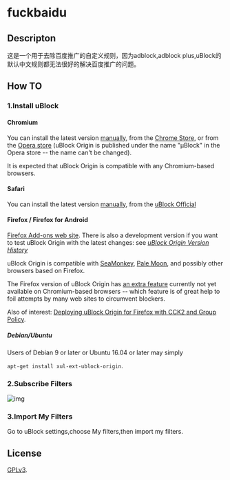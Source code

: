 # fuckbaidu

## Descripton

这是一个用于去除百度推广的自定义规则，因为adblock,adblock plus,uBlock的默认中文规则都无法很好的解决百度推广的问题。

## How TO

### 1.Install uBlock

#### Chromium

You can install the latest version [manually](https://github.com/gorhill/uBlock/tree/master/dist#install), from the [Chrome Store](https://chrome.google.com/webstore/detail/ublock-origin/cjpalhdlnbpafiamejdnhcphjbkeiagm), or from the [Opera store](https://addons.opera.com/en-gb/extensions/details/ublock/) (uBlock Origin is published under the name "µBlock" in the Opera store -- the name can't be changed).

It is expected that uBlock Origin is compatible with any Chromium-based browsers.

#### Safari

You can install the latest version [manually](https://github.com/gorhill/uBlock/tree/master/dist#install), from the [uBlock Official](https://www.ublock.org)

#### Firefox / Firefox for Android

[Firefox Add-ons web site](https://addons.mozilla.org/addon/ublock-origin/). There is also a development version if you want to test uBlock Origin with the latest changes: see [_uBlock Origin Version History_](https://addons.mozilla.org/addon/ublock-origin/versions/beta)

uBlock Origin is compatible with [SeaMonkey](http://www.seamonkey-project.org/), [Pale Moon](https://www.palemoon.org/), and possibly other browsers based on Firefox.

The Firefox version of uBlock Origin has [an extra feature](https://github.com/gorhill/uBlock/wiki/Inline-script-tag-filtering) currently not yet available on Chromium-based browsers -- which feature is of great help to foil attempts by many web sites to circumvent blockers.

Also of interest: [Deploying uBlock Origin for Firefox with CCK2 and Group Policy](http://decentsecurity.com/ublock-for-firefox-deployment/).

##### Debian/Ubuntu

Users of Debian 9 or later or Ubuntu 16.04 or later may simply

`apt-get install xul-ext-ublock-origin`.
### 2.Subscribe Filters
![img](./filters.jpg)
### 3.Import My Filters

Go to uBlock settings,choose My filters,then import my filters.

## License

[GPLv3](https://github.com/gorhill/uBlock/blob/master/LICENSE.txt).
